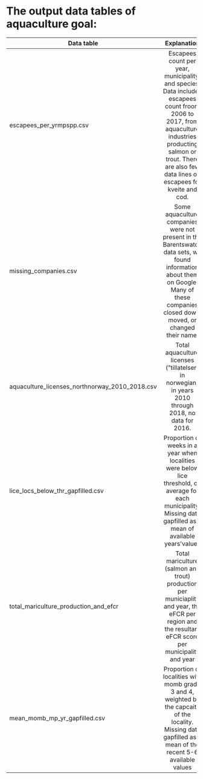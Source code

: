 # The output data tables of aquaculture goal:

| Data table     | Explanation       
| ------------- |:-------------:| 
|  escapees_per_yrmpspp.csv    | Escapees count  per year, municipality, and species. Data includes escapees count froom 2006 to 2017, from aquaculture industries producting salmon or trout. There are also  few data lines on escapees for kveite and cod. | 
| missing_companies.csv |  Some aquaculture companies were not present in the Barentswatch data sets, we found information about them on Google. Many of these companies closed down, moved, or changed their name.    |   
| aquaculture_licenses_northnorway_2010_2018.csv  | Total aquaculture licenses ("tillatelser" in norwegian) in years 2010 through 2018, no data for 2016.  | 
|lice_locs_below_thr_gapfilled.csv|Proportion of weeks in a year when localities were below lice threshold, on average for each municipality. Missing data gapfilled as a mean of available years'values|  
|total_mariculture_production_and_efcr|Total  mariculture (salmon and trout) production per municiaplity and year, the eFCR per region and the resultant eFCR score per municipality and year|
|mean_momb_mp_yr_gapfilled.csv |Proportion of localities with momb grade 3 and 4, weighted by the capcaity of the locality. Missing data gapfilled as a mean of the recent 5-6 available values|







